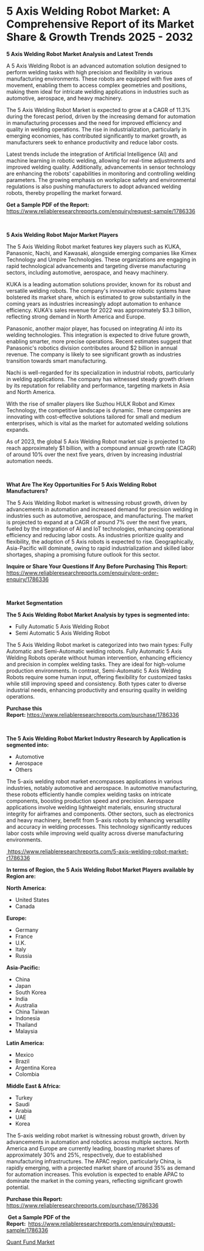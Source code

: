 <p><h1>5 Axis Welding Robot Market: A Comprehensive Report of its Market Share & Growth Trends 2025 - 2032</h1></p><p><strong>5 Axis Welding Robot Market Analysis and Latest Trends</strong></p>
<p><p>A 5 Axis Welding Robot is an advanced automation solution designed to perform welding tasks with high precision and flexibility in various manufacturing environments. These robots are equipped with five axes of movement, enabling them to access complex geometries and positions, making them ideal for intricate welding applications in industries such as automotive, aerospace, and heavy machinery.</p><p>The 5 Axis Welding Robot Market is expected to grow at a CAGR of 11.3% during the forecast period, driven by the increasing demand for automation in manufacturing processes and the need for improved efficiency and quality in welding operations. The rise in industrialization, particularly in emerging economies, has contributed significantly to market growth, as manufacturers seek to enhance productivity and reduce labor costs.</p><p>Latest trends include the integration of Artificial Intelligence (AI) and machine learning in robotic welding, allowing for real-time adjustments and improved welding quality. Additionally, advancements in sensor technology are enhancing the robots' capabilities in monitoring and controlling welding parameters. The growing emphasis on workplace safety and environmental regulations is also pushing manufacturers to adopt advanced welding robots, thereby propelling the market forward.</p></p>
<p><strong>Get a Sample PDF of the Report:&nbsp;</strong> <a href="https://www.reliableresearchreports.com/enquiry/request-sample/1786336?utm_campaign=2215&utm_medium=2&utm_source=Github&utm_content=ia&utm_term=25032025&utm_id=5-axis-welding-robot">https://www.reliableresearchreports.com/enquiry/request-sample/1786336</a></p>
<p>&nbsp;</p>
<p><strong>5 Axis Welding Robot Major Market Players</strong></p>
<p><p>The 5 Axis Welding Robot market features key players such as KUKA, Panasonic, Nachi, and Kawasaki, alongside emerging companies like Kimex Technology and Umpire Technologies. These organizations are engaging in rapid technological advancements and targeting diverse manufacturing sectors, including automotive, aerospace, and heavy machinery.</p><p>KUKA is a leading automation solutions provider, known for its robust and versatile welding robots. The company's innovative robotic systems have bolstered its market share, which is estimated to grow substantially in the coming years as industries increasingly adopt automation to enhance efficiency. KUKA's sales revenue for 2022 was approximately $3.3 billion, reflecting strong demand in North America and Europe.</p><p>Panasonic, another major player, has focused on integrating AI into its welding technologies. This integration is expected to drive future growth, enabling smarter, more precise operations. Recent estimates suggest that Panasonic's robotics division contributes around $2 billion in annual revenue. The company is likely to see significant growth as industries transition towards smart manufacturing.</p><p>Nachi is well-regarded for its specialization in industrial robots, particularly in welding applications. The company has witnessed steady growth driven by its reputation for reliability and performance, targeting markets in Asia and North America.</p><p>With the rise of smaller players like Suzhou HULK Robot and Kimex Technology, the competitive landscape is dynamic. These companies are innovating with cost-effective solutions tailored for small and medium enterprises, which is vital as the market for automated welding solutions expands.</p><p>As of 2023, the global 5 Axis Welding Robot market size is projected to reach approximately $1 billion, with a compound annual growth rate (CAGR) of around 10% over the next five years, driven by increasing industrial automation needs.</p></p>
<p>&nbsp;</p>
<p><strong>What Are The Key Opportunities For 5 Axis Welding Robot Manufacturers?</strong></p>
<p><p>The 5 Axis Welding Robot market is witnessing robust growth, driven by advancements in automation and increased demand for precision welding in industries such as automotive, aerospace, and manufacturing. The market is projected to expand at a CAGR of around 7% over the next five years, fueled by the integration of AI and IoT technologies, enhancing operational efficiency and reducing labor costs. As industries prioritize quality and flexibility, the adoption of 5 Axis robots is expected to rise. Geographically, Asia-Pacific will dominate, owing to rapid industrialization and skilled labor shortages, shaping a promising future outlook for this sector.</p></p>
<p><strong>Inquire or Share Your Questions If Any Before Purchasing This Report:</strong> <a href="https://www.reliableresearchreports.com/enquiry/pre-order-enquiry/1786336?utm_campaign=2215&utm_medium=2&utm_source=Github&utm_content=ia&utm_term=25032025&utm_id=5-axis-welding-robot">https://www.reliableresearchreports.com/enquiry/pre-order-enquiry/1786336</a></p>
<p>&nbsp;</p>
<p><strong>Market Segmentation</strong></p>
<p><strong>The 5 Axis Welding Robot Market Analysis by types is segmented into:</strong></p>
<p><ul><li>Fully Automatic 5 Axis Welding Robot</li><li>Semi Automatic 5 Axis Welding Robot</li></ul></p>
<p><p>The 5 Axis Welding Robot market is categorized into two main types: Fully Automatic and Semi-Automatic welding robots. Fully Automatic 5 Axis Welding Robots operate without human intervention, enhancing efficiency and precision in complex welding tasks. They are ideal for high-volume production environments. In contrast, Semi-Automatic 5 Axis Welding Robots require some human input, offering flexibility for customized tasks while still improving speed and consistency. Both types cater to diverse industrial needs, enhancing productivity and ensuring quality in welding operations.</p></p>
<p><strong>Purchase this Report:&nbsp;</strong><a href="https://www.reliableresearchreports.com/purchase/1786336?utm_campaign=2215&utm_medium=2&utm_source=Github&utm_content=ia&utm_term=25032025&utm_id=5-axis-welding-robot">https://www.reliableresearchreports.com/purchase/1786336</a></p>
<p>&nbsp;</p>
<p><strong>The 5 Axis Welding Robot Market Industry Research by Application is segmented into:</strong></p>
<p><ul><li>Automotive</li><li>Aerospace</li><li>Others</li></ul></p>
<p><p>The 5-axis welding robot market encompasses applications in various industries, notably automotive and aerospace. In automotive manufacturing, these robots efficiently handle complex welding tasks on intricate components, boosting production speed and precision. Aerospace applications involve welding lightweight materials, ensuring structural integrity for airframes and components. Other sectors, such as electronics and heavy machinery, benefit from 5-axis robots by enhancing versatility and accuracy in welding processes. This technology significantly reduces labor costs while improving weld quality across diverse manufacturing environments.</p></p>
<p><a href="https://www.reliableresearchreports.com/5-axis-welding-robot-market-r1786336?utm_campaign=2215&utm_medium=2&utm_source=Github&utm_content=ia&utm_term=25032025&utm_id=5-axis-welding-robot">&nbsp;https://www.reliableresearchreports.com/5-axis-welding-robot-market-r1786336</a></p>
<p><strong>In terms of Region, the 5 Axis Welding Robot Market Players available by Region are:</strong></p>
<p>
    <p> <strong> North America: </strong>
        <ul>
            <li>United States</li>
            <li>Canada</li>
        </ul>
        </p> 
    <p> <strong> Europe: </strong>
        <ul>
            <li>Germany</li>
            <li>France</li>
            <li>U.K.</li>
            <li>Italy</li>
            <li>Russia</li>
        </ul>
        </p> 
    <p> <strong> Asia-Pacific: </strong>
        <ul>
            <li>China</li>
            <li>Japan</li>
            <li>South Korea</li>
            <li>India</li>
            <li>Australia</li>
            <li>China Taiwan</li>
            <li>Indonesia</li>
            <li>Thailand</li>
            <li>Malaysia</li>
        </ul>
        </p> 
    <p> <strong> Latin America: </strong>
        <ul>
            <li>Mexico</li>
            <li>Brazil</li>
            <li>Argentina Korea</li>
            <li>Colombia</li>
        </ul>
        </p> 
    <p> <strong> Middle East & Africa: </strong>
        <ul>
            <li>Turkey</li>
            <li>Saudi</li>
            <li>Arabia</li>
            <li>UAE</li>
            <li>Korea</li>
        </ul>
    </p>
    </p>
<p><p>The 5-axis welding robot market is witnessing robust growth, driven by advancements in automation and robotics across multiple sectors. North America and Europe are currently leading, boasting market shares of approximately 30% and 25%, respectively, due to established manufacturing infrastructures. The APAC region, particularly China, is rapidly emerging, with a projected market share of around 35% as demand for automation increases. This evolution is expected to enable APAC to dominate the market in the coming years, reflecting significant growth potential.</p></p>
<p><strong>Purchase this Report: </strong><a href="https://www.reliableresearchreports.com/purchase/1786336?utm_campaign=2215&utm_medium=2&utm_source=Github&utm_content=ia&utm_term=25032025&utm_id=5-axis-welding-robot">https://www.reliableresearchreports.com/purchase/1786336</a></p>
<p>&nbsp;<strong>Get a Sample PDF of the Report:&nbsp;&nbsp;</strong><a href="https://www.reliableresearchreports.com/enquiry/request-sample/1786336?utm_campaign=2215&utm_medium=2&utm_source=Github&utm_content=ia&utm_term=25032025&utm_id=5-axis-welding-robot">https://www.reliableresearchreports.com/enquiry/request-sample/1786336</a></p>
<p><strong></strong></p>
<p><p><a href="https://github.com/hgf64gh/Market-Research-Report-List-2/blob/main/quant-fund-market.md?utm_campaign=2215&utm_medium=2&utm_source=Github&utm_content=ia&utm_term=25032025&utm_id=5-axis-welding-robot">Quant Fund Market</a></p></p>